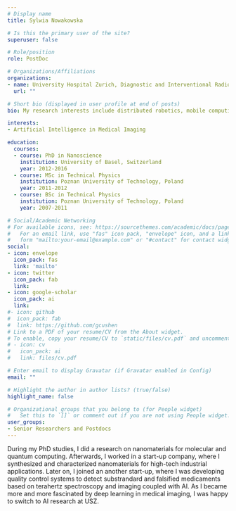 ```yaml
---
# Display name
title: Sylwia Nowakowska

# Is this the primary user of the site?
superuser: false

# Role/position
role: PostDoc

# Organizations/Affiliations
organizations:
- name: University Hospital Zurich, Diagnostic and Interventional Radiology
  url: ""

# Short bio (displayed in user profile at end of posts)
bio: My research interests include distributed robotics, mobile computing and programmable matter.

interests:
- Artificial Intelligence in Medical Imaging

education:
  courses:
  - course: PhD in Nanoscience
    institution: University of Basel, Switzerland
    year: 2012-2016
  - course: MSc in Technical Physics
    institution: Poznan University of Technology, Poland
    year: 2011-2012
  - course: BSc in Technical Physics
    institution: Poznan University of Technology, Poland
    year: 2007-2011

# Social/Academic Networking
# For available icons, see: https://sourcethemes.com/academic/docs/page-builder/#icons
#   For an email link, use "fas" icon pack, "envelope" icon, and a link in the
#   form "mailto:your-email@example.com" or "#contact" for contact widget.
social:
- icon: envelope
  icon_pack: fas
  link: 'mailto'
- icon: twitter
  icon_pack: fab
  link: 
- icon: google-scholar
  icon_pack: ai
  link: 
#- icon: github
#  icon_pack: fab
#  link: https://github.com/gcushen
# Link to a PDF of your resume/CV from the About widget.
# To enable, copy your resume/CV to `static/files/cv.pdf` and uncomment the lines below.
# - icon: cv
#   icon_pack: ai
#   link: files/cv.pdf

# Enter email to display Gravatar (if Gravatar enabled in Config)
email: ""

# Highlight the author in author lists? (true/false)
highlight_name: false

# Organizational groups that you belong to (for People widget)
#   Set this to `[]` or comment out if you are not using People widget.
user_groups:
- Senior Researchers and Postdocs
---
```

During my PhD studies, I did a research on nanomaterials for molecular and quantum computing. Afterwards, I worked in a start-up company, where I synthesized and characterized nanomaterials for high-tech industrial applications. Later on, I joined an another start-up, where I was developing quality control systems to detect substrandard and falsified medicaments based on terahertz spectroscopy and imaging coupled with AI. As I became more and more fascinated by deep learning in medical imaging, I was happy to switch to AI research at USZ.

